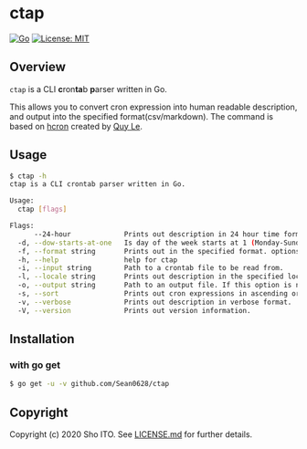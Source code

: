 # ctap
[![Go](https://github.com/Sean0628/ctap/workflows/Go/badge.svg?branch=main)](https://github.com/Sean0628/ctap/actions?query=workflow%3AGo)
[![License: MIT](https://img.shields.io/badge/License-MIT-yellow.svg)](https://github.com/Sean0628/ctap/blob/main/LICENSE.md)

## Overview
`ctap` is a CLI **c**ron**ta**b **p**arser written in Go.

This allows you to convert cron expression into human readable description, and output into the specified format(csv/markdown).
The command is based on [hcron](https://github.com/lnquy/cron#hcron) created by [Quy Le](https://github.com/lnquy).

## Usage
```sh
$ ctap -h
ctap is a CLI crontab parser written in Go.

Usage:
  ctap [flags]

Flags:
      --24-hour             Prints out description in 24 hour time format.
  -d, --dow-starts-at-one   Is day of the week starts at 1 (Monday-Sunday: 1-7).
  -f, --format string       Prints out in the specified format. options: csv, markdown
  -h, --help                help for ctap
  -i, --input string        Path to a crontab file to be read from.
  -l, --locale string       Prints out description in the specified locale. (default "en")
  -o, --output string       Path to an output file. If this option is not set, the results are printed out to standard output.
  -s, --sort                Prints out cron expressions in ascending order.
  -v, --verbose             Prints out description in verbose format.
  -V, --version             Prints out version information.
```

## Installation
### with go get
```sh
$ go get -u -v github.com/Sean0628/ctap
```

## Copyright
Copyright (c) 2020 Sho ITO. See [LICENSE.md](https://github.com/Sean0628/ctap/blob/main/LICENSE.md) for further details.
